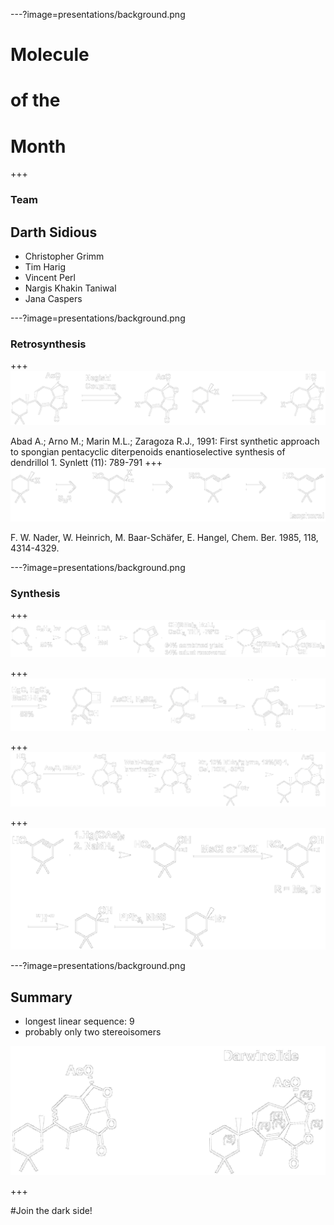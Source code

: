 ---?image=presentations/background.png
# Molecule 
# of the 
# Month

+++

### Team 
## Darth Sidious
* Christopher Grimm
* Tim Harig
* Vincent Perl
* Nargis Khakin Taniwal
* Jana Caspers

---?image=presentations/background.png
### Retrosynthesis
+++
![Retrosynthesis](presentations/Retrosynthese1.png)

Abad A.; Arno M.; Marin M.L.; Zaragoza R.J., 1991: First synthetic approach to spongian 
pentacyclic diterpenoids enantioselective synthesis of dendrillol 1. Synlett (11): 789-791
+++
![Retrosynthesis Isophorol](presentations/Retrosynthese2.png)

F. W. Nader, W. Heinrich, M. Baar-Schäfer, E. Hangel, Chem. Ber. 1985, 118, 4314-4329.

---?image=presentations/background.png
### Synthesis
+++
![Synthesis](presentations/Synthese1.png)


+++
![Synthesis](presentations/Synthese2.png)


+++
![Synthesis](presentations/Synthese3.png)


+++
![Synthesis](presentations/Synthese4.png)



---?image=presentations/background.png
## Summary
- longest linear sequence: 9
- probably only two stereoisomers

![Synthesis](presentations/comparison.png)

+++

#Join the dark side!


